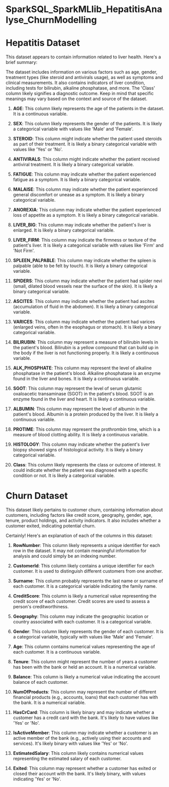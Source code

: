 # SparkSQL_SparkMLlib_HepatitisAnalyse_ChurnModelling
# Hepatitis Dataset
This dataset appears to contain information related to liver health. Here's a brief summary:

The dataset includes information on various factors such as age, gender, treatment types (like steroid and antivirals usage), as well as symptoms and clinical measurements. 
It also contains indicators of liver condition, including tests for bilirubin, alkaline phosphatase, and more. The 'Class' column likely signifies a diagnostic outcome. 
Keep in mind that specific meanings may vary based on the context and source of the dataset.

1. **AGE**: This column likely represents the age of the patients in the dataset. It is a continuous variable.

2. **SEX**: This column likely represents the gender of the patients. It is likely a categorical variable with values like 'Male' and 'Female'.

3. **STEROID**: This column might indicate whether the patient used steroids as part of their treatment. It is likely a binary categorical variable with values like 'Yes' or 'No'.

4. **ANTIVIRALS**: This column might indicate whether the patient received antiviral treatment. It is likely a binary categorical variable.

5. **FATIGUE**: This column may indicate whether the patient experienced fatigue as a symptom. It is likely a binary categorical variable.

6. **MALAISE**: This column may indicate whether the patient experienced general discomfort or unease as a symptom. It is likely a binary categorical variable.

7. **ANOREXIA**: This column may indicate whether the patient experienced loss of appetite as a symptom. It is likely a binary categorical variable.

8. **LIVER_BIG**: This column may indicate whether the patient's liver is enlarged. It is likely a binary categorical variable.

9. **LIVER_FIRM**: This column may indicate the firmness or texture of the patient's liver. It is likely a categorical variable with values like 'Firm' and 'Not Firm'.

10. **SPLEEN_PALPABLE**: This column may indicate whether the spleen is palpable (able to be felt by touch). It is likely a binary categorical variable.

11. **SPIDERS**: This column may indicate whether the patient had spider nevi (small, dilated blood vessels near the surface of the skin). It is likely a binary categorical variable.

12. **ASCITES**: This column may indicate whether the patient had ascites (accumulation of fluid in the abdomen). It is likely a binary categorical variable.

13. **VARICES**: This column may indicate whether the patient had varices (enlarged veins, often in the esophagus or stomach). It is likely a binary categorical variable.

14. **BILIRUBIN**: This column may represent a measure of bilirubin levels in the patient's blood. Bilirubin is a yellow compound that can build up in the body if the liver is not functioning properly. It is likely a continuous variable.

15. **ALK_PHOSPHATE**: This column may represent the level of alkaline phosphatase in the patient's blood. Alkaline phosphatase is an enzyme found in the liver and bones. It is likely a continuous variable.

16. **SGOT**: This column may represent the level of serum glutamic oxaloacetic transaminase (SGOT) in the patient's blood. SGOT is an enzyme found in the liver and heart. It is likely a continuous variable.

17. **ALBUMIN**: This column may represent the level of albumin in the patient's blood. Albumin is a protein produced by the liver. It is likely a continuous variable.

18. **PROTIME**: This column may represent the prothrombin time, which is a measure of blood clotting ability. It is likely a continuous variable.

19. **HISTOLOGY**: This column may indicate whether the patient's liver biopsy showed signs of histological activity. It is likely a binary categorical variable.

20. **Class**: This column likely represents the class or outcome of interest. It could indicate whether the patient was diagnosed with a specific condition or not. It is likely a categorical variable.


# Churn Dataset

This dataset likely pertains to customer churn, containing information about customers, including factors like credit score, geography, gender, age, tenure, product holdings, and activity indicators. It also includes whether a customer exited, indicating potential churn.

Certainly! Here's an explanation of each of the columns in this dataset:

1. **RowNumber**: This column likely represents a unique identifier for each row in the dataset. It may not contain meaningful information for analysis and could simply be an indexing number.

2. **CustomerId**: This column likely contains a unique identifier for each customer. It is used to distinguish different customers from one another.

3. **Surname**: This column probably represents the last name or surname of each customer. It is a categorical variable indicating the family name.

4. **CreditScore**: This column is likely a numerical value representing the credit score of each customer. Credit scores are used to assess a person's creditworthiness.

5. **Geography**: This column may indicate the geographic location or country associated with each customer. It is a categorical variable.

6. **Gender**: This column likely represents the gender of each customer. It is a categorical variable, typically with values like 'Male' and 'Female'.

7. **Age**: This column contains numerical values representing the age of each customer. It is a continuous variable.

8. **Tenure**: This column might represent the number of years a customer has been with the bank or held an account. It is a numerical variable.

9. **Balance**: This column is likely a numerical value indicating the account balance of each customer.

10. **NumOfProducts**: This column may represent the number of different financial products (e.g., accounts, loans) that each customer has with the bank. It is a numerical variable.

11. **HasCrCard**: This column is likely binary and may indicate whether a customer has a credit card with the bank. It's likely to have values like 'Yes' or 'No'.

12. **IsActiveMember**: This column may indicate whether a customer is an active member of the bank (e.g., actively using their accounts and services). It's likely binary with values like 'Yes' or 'No'.

13. **EstimatedSalary**: This column likely contains numerical values representing the estimated salary of each customer.

14. **Exited**: This column may represent whether a customer has exited or closed their account with the bank. It's likely binary, with values indicating 'Yes' or 'No'.
